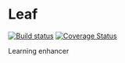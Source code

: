 # Leaf

[![Build status](https://ci.appveyor.com/api/projects/status/github/KristiyanVachev/leaf?branch=master&svg=true)](https://ci.appveyor.com/project/KristiyanVachev/leaf) [![Coverage Status](https://coveralls.io/repos/github/KristiyanVachev/Leaf/badge.svg?branch=master)](https://coveralls.io/github/KristiyanVachev/Leaf?branch=master)

Learning enhancer
